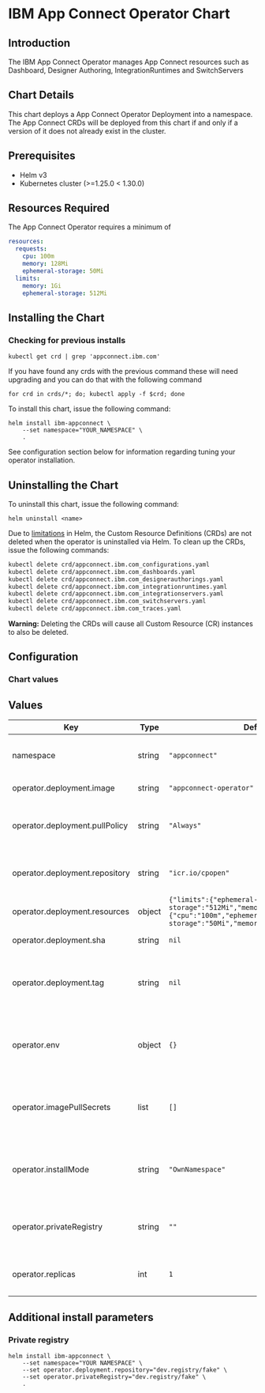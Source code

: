 # IBM App Connect Operator Chart

## Introduction

The IBM App Connect Operator manages App Connect resources such as Dashboard, Designer Authoring, IntegrationRuntimes and SwitchServers

## Chart Details

This chart deploys a App Connect Operator Deployment into a namespace. The App Connect CRDs will be deployed from this chart if and only if a version of it does not already exist in the cluster.

## Prerequisites

- Helm v3
- Kubernetes cluster (>=1.25.0 < 1.30.0)

## Resources Required

The App Connect Operator requires a minimum of

```yaml
resources:
  requests:
    cpu: 100m
    memory: 128Mi
    ephemeral-storage: 50Mi
  limits:
    memory: 1Gi
    ephemeral-storage: 512Mi
```

## Installing the Chart
### Checking for previous installs

```
kubectl get crd | grep 'appconnect.ibm.com'
```

If you have found any crds with the previous command these will need upgrading and you can do that with the following command

```
for crd in crds/*; do; kubectl apply -f $crd; done
```

To install this chart, issue the following command:

```
helm install ibm-appconnect \
    --set namespace="YOUR_NAMESPACE" \
    .
```

See configuration section below for information regarding tuning your operator installation.

## Uninstalling the Chart

To uninstall this chart, issue the following command:

```
helm uninstall <name>
```

Due to [limitations](https://helm.sh/docs/chart_best_practices/custom_resource_definitions/) in Helm, the Custom Resource Definitions (CRDs) are not deleted when the operator is uninstalled via Helm. To clean up the CRDs, issue the following commands:

```bash
kubectl delete crd/appconnect.ibm.com_configurations.yaml
kubectl delete crd/appconnect.ibm.com_dashboards.yaml
kubectl delete crd/appconnect.ibm.com_designerauthorings.yaml
kubectl delete crd/appconnect.ibm.com_integrationruntimes.yaml
kubectl delete crd/appconnect.ibm.com_integrationservers.yaml
kubectl delete crd/appconnect.ibm.com_switchservers.yaml
kubectl delete crd/appconnect.ibm.com_traces.yaml
```

**Warning:** Deleting the CRDs will cause all Custom Resource (CR) instances to also be deleted.

## Configuration
### Chart values
## Values

| Key | Type | Default | Description |
|-----|------|---------|-------------|
| namespace | string | `"appconnect"` | Namespace where you wish to deploy the operator |
| operator.deployment.image | string | `"appconnect-operator"` | Operator image name |
| operator.deployment.pullPolicy | string | `"Always"` | PullPolicy for the operator image (Always, IfNotPresent, or Never) |
| operator.deployment.repository | string | `"icr.io/cpopen"` | Remote repository where you will pull the operator pod  |
| operator.deployment.resources | object | `{"limits":{"ephemeral-storage":"512Mi","memory":"1Gi"},"requests":{"cpu":"100m","ephemeral-storage":"50Mi","memory":"128Mi"}}` | Resource limits to apply to the operator pod |
| operator.deployment.sha | string | `nil` | SHA value of the operator image |
| operator.deployment.tag | string | `nil` | Tag value for the operator image (optional) ignored if you supply SHA value |
| operator.env | object | `{}` | Environment variables that you wish to pass to the operator pod e.g key: "value" |
| operator.imagePullSecrets | list | `[]` | Names of secrets which allow pulling from authenticated registries |
| operator.installMode | string | `"OwnNamespace"` | installMode for the operator to determine at what scope it operates (OwnNamespace|AllNamespaces) |
| operator.privateRegistry | string | `""` | Private registry override to allow users to pull from alternative private registries |
| operator.replicas | int | `1` | Number of replicas for the operator pod (1 recommended) |

## Additional install parameters

### Private registry
```
helm install ibm-appconnect \
    --set namespace="YOUR NAMESPACE" \
    --set operator.deployment.repository="dev.registry/fake" \
    --set operator.privateRegistry="dev.registry/fake" \
    .
```
